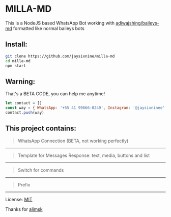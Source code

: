 # MILLA-MD

This is a NodeJS based WhatsApp Bot working with [adiwajshing/baileys-md](https://github.com/adiwajshing/baileys#multi-device) formatted like normal baileys bots

## Install:
```bash
git clone https://github.com/jaysixnine/milla-md
cd milla-md
npm start
```

## Warning:
That's a BETA CODE, you can help me anytime!
```js
let contact = []
const way = { WhatsApp: '+55 41 99666-0249', Instagram: '@jaysixninee' }
contact.push(way)
```

## This project contains:
>WhatsApp Connection (BETA, not working perfectly)
---
>Template for Messages Response: text, media, buttons and list
---
>Switch for commands
---
>Prefix
---
License: [MIT](https://en.wikipedia.org/wiki/MIT_License)

Thanks for [alimsk](https://github.com/alimsk) 
